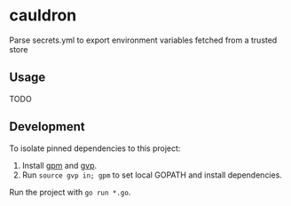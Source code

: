# cauldron

Parse secrets.yml to export environment variables fetched from a trusted store

## Usage

TODO

## Development

To isolate pinned dependencies to this project:

1. Install [gpm](https://github.com/pote/gpm) and [gvp](https://github.com/pote/gvp).
2. Run `source gvp in; gpm` to set local GOPATH and install dependencies.

Run the project with `go run *.go`.
